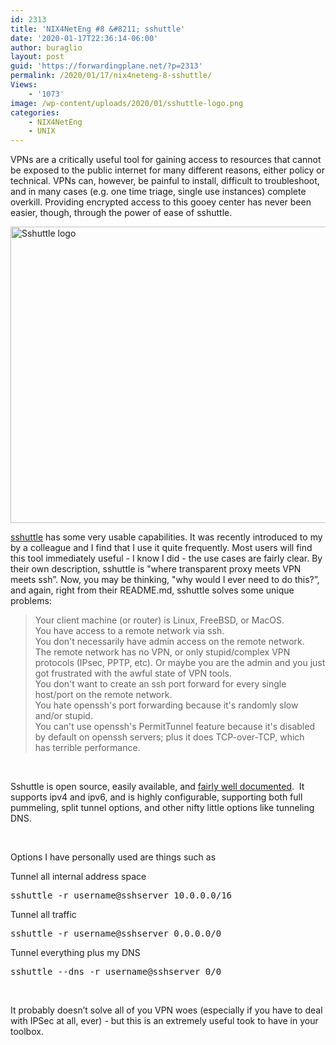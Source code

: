 ```yaml
---
id: 2313
title: 'NIX4NetEng #8 &#8211; sshuttle'
date: '2020-01-17T22:36:14-06:00'
author: buraglio
layout: post
guid: 'https://forwardingplane.net/?p=2313'
permalink: /2020/01/17/nix4neteng-8-sshuttle/
Views:
    - '1073'
image: /wp-content/uploads/2020/01/sshuttle-logo.png
categories:
    - NIX4NetEng
    - UNIX
---
```


<p>VPNs are a critically useful tool for gaining access to resources that cannot be exposed to the public internet for many different reasons, either policy or technical. VPNs can, however, be painful to install, difficult to troubleshoot, and in many cases (e.g. one time triage, single use instances) complete overkill. Providing encrypted access to this gooey center has never been easier, though, through the power of ease of sshuttle. </p>
<p><img style="display: block; margin-left: auto; margin-right: auto;" title="sshuttle logo.png" src="https://forwardingplane.net/wp-content/uploads/2020/01/sshuttle-logo-1.png" alt="Sshuttle logo" width="599" height="474" border="0" /></p>
<p><a href="https://github.com/sshuttle/sshuttle">sshuttle</a> has some very usable capabilities. It was recently introduced to my by a colleague and I find that I use it quite frequently. Most users will find this tool immediately useful - I know I did - the use cases are fairly clear. By their own description, sshuttle is "where transparent proxy meets VPN meets ssh”. Now, you may be thinking, "why would I ever need to do this?”, and again, right from their README.md, sshuttle solves some unique problems: </p>
<blockquote>
<p>Your client machine (or router) is Linux, FreeBSD, or MacOS.<br />You have access to a remote network via ssh.<br />You don't necessarily have admin access on the remote network.<br />The remote network has no VPN, or only stupid/complex VPN protocols (IPsec, PPTP, etc). Or maybe you are the admin and you just got frustrated with the awful state of VPN tools.<br />You don't want to create an ssh port forward for every single host/port on the remote network.<br />You hate openssh's port forwarding because it's randomly slow and/or stupid.<br />You can't use openssh's PermitTunnel feature because it's disabled by default on openssh servers; plus it does TCP-over-TCP, which has terrible performance.</p>
</blockquote>
<p> </p>
<p>Sshuttle is open source, easily available, and <a href="https://sshuttle.readthedocs.io/en/stable/">fairly well documented</a>.  It supports ipv4 and ipv6, and is highly configurable, supporting both full pummeling, split tunnel options, and other nifty little options like tunneling DNS. </p>
<p> </p>
<p>Options I have personally used are things such as </p>
<p>Tunnel all internal address space</p>
<pre>sshuttle -r username@sshserver 10.0.0.0/16 </pre>
<p>Tunnel all traffic</p>
<pre>sshuttle -r username@sshserver 0.0.0.0/0</pre>
<p>Tunnel everything plus my DNS</p>
<pre>sshuttle --dns -r username@sshserver 0/0</pre>
<p> </p>
<p>It probably doesn’t solve all of you VPN woes (especially if you have to deal with IPSec at all, ever) - but this is an extremely useful took to have in your toolbox. </p>